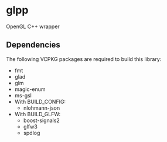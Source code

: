 # glpp

OpenGL C++ wrapper

## Dependencies

The following VCPKG packages are required to build this library:

* fmt
* glad
* glm
* magic-enum
* ms-gsl
* With BUILD_CONFIG:
	* nlohmann-json
* With BUILD_GLFW:
	* boost-signals2
	* glfw3
	* spdlog

